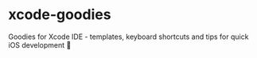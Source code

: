 # xcode-goodies
Goodies for Xcode IDE - templates, keyboard shortcuts and tips for quick iOS development 🚀
